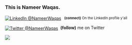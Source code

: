 ### This is Nameer Waqas.

<p><a href="https://www.linkedin.com/in/NameerWaqas/"><img alt="LinkedIn @NameerWaqas" align="center" src="https://img.shields.io/badge/ LINKEDIN  -gray.svg?colorA=6A788D&colorB=6A788D&style=for-the-badge" /></a>&nbsp;&nbsp;<small><strong>  (connect)</strong> On the LinkedIn profile y'all</small></p>

<p><a href="https://twitter.com/WaqasNameer/"><img alt="Twitter @NameerWaqas" align="center" src="https://img.shields.io/badge/-@Twitter-gray.svg?colorA=6A788D&colorB=1da1f2&style=for-the-badge" /></a>&nbsp; <strong>(follow)</strong> me on Twitter</p>

<img src="https://github-readme-stats.vercel.app/api?username=NameerWaqas&&show_icons=true&title_color=023047&icon_color=9e0059&text_color=1d3557&bg_color=FFFFFF"/>
